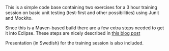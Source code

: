 This is a simple code base containing two exercises for a 3 hour training session on basic unit testing (test-first
and other possibilities) using Junit and Mockito.

Since this is a Maven-based build there are a few extra steps needed to get it into Eclipse. These steps are nicely described
in [this blog post](http://www.mkyong.com/maven/how-to-convert-maven-java-project-to-support-eclipse-ide/)

Presentation (in Swedish) for the training session is also included.